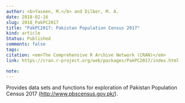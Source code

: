 ```yaml
---
author: <b>Yaseen, M.</b> and Dilber, M. A.
date: 2018-02-16
slug: 2018_PakPC2017
title: "PakPC2017: Pakistan Population Census 2017"
kind: article
Status: Published
comments: false
tags:
citation: <em>The Comprehensive R Archive Network (CRAN)</em>
link: https://cran.r-project.org/web/packages/PakPC2017/index.html

note: 
---
```

Provides data sets and functions for exploration of Pakistan Population Census 2017 (<http://www.pbscensus.gov.pk/>).


